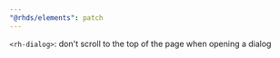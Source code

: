 ```yaml
---
"@rhds/elements": patch
---
```


`<rh-dialog>`: don't scroll to the top of the page when opening a dialog
